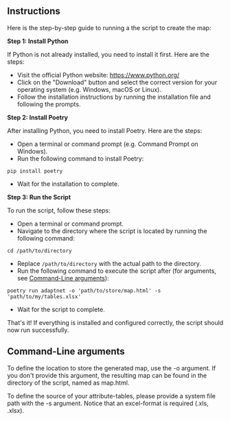 ## Instructions

 Here is the step-by-step guide to running a the script to create the map:

**Step 1: Install Python**

If Python is not already installed, you need to install it first. Here are the steps:

* Visit the official Python website: <https://www.python.org/>
* Click on the "Download" button and select the correct version for your operating system (e.g. Windows, macOS or Linux).
* Follow the installation instructions by running the installation file and following the prompts.

**Step 2: Install Poetry**

After installing Python, you need to install Poetry. Here are the steps:

* Open a terminal or command prompt (e.g. Command Prompt on Windows).
* Run the following command to install Poetry:
```
pip install poetry
```
* Wait for the installation to complete.

**Step 3: Run the Script**

To run the script, follow these steps:

* Open a terminal or command prompt.
* Navigate to the directory where the script is located by running the following command:
```
cd /path/to/directory
```
* Replace `/path/to/directory` with the actual path to the directory.
* Run the following command to execute the script after (for arguments, see [Command-Line arguments](#command-line-arguments)):
```
poetry run adaptnet -o 'path/to/store/map.html' -s 'path/to/my/tables.xlsx'
```
* Wait for the script to complete.

That's it! If everything is installed and configured correctly, the script should now run successfully.

## Command-Line arguments

To define the location to store the generated map, use the -o argument. If you don't provide this argument, the resulting map can be found in the directory of the script, named as map.html.

To define the source of your attribute-tables, please provide a system file path with the -s argument. Notice that an excel-format is required (.xls, .xlsx).
